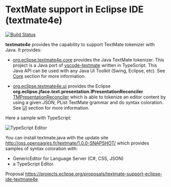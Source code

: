 # TextMate support in Eclipse IDE (textmate4e)

[![Build Status](https://secure.travis-ci.org/angelozerr/textmate.java.png)](http://travis-ci.org/angelozerr/textmate.java)

**textmate4e** provides the capability to support TextMate tokenizer with Java. It provides:

 * [org.eclipse.textmate4e.core](https://github.com/angelozerr/textmate.java/tree/master/org.eclipse.textmate4e.core) provides the Java TextMate tokenizer. This project is a Java port of [vscode-textmate](https://github.com/Microsoft/vscode-textmate) written in TypeScript. This Java API can be used with any Java UI Toolkit (Swing, Eclipse, etc). See [Core](https://github.com/angelozerr/textmate.java/wiki/Core) section for more information.

 * [org.eclipse.textmate4e.ui](https://github.com/angelozerr/textmate.java/tree/master/org.eclipse.textmate4e.ui) provides the Eclipse **org.eclipse.jface.text.presentation.IPresentationReconciler** [TMPresentationReconciler](https://github.com/angelozerr/textmate.java/blob/master/org.eclipse.textmate4e.ui/src/main/java/org/eclipse/textmate4e/ui/text/TMPresentationReconciler.java) which is able to tokenize an editor content by using a given JSON, PList TextMate grammar and do syntax coloration. See [UI](https://github.com/angelozerr/textmate.java/wiki/UI) section for more information.

Here a sample with TypeScript:

![TypeScript Editor](https://github.com/angelozerr/textmate.java/wiki/images/TypeScriptEditor.png)

You can install textmate.java with the update site http://oss.opensagres.fr/textmate/1.0.0-SNAPSHOT/
which provides samples of syntax coloration with:

 * GenericEditor for Language Server (C#, CSS, JSON)
 * a TypeScript Editor.
 
Proposal https://projects.eclipse.org/proposals/textmate-support-eclipse-ide-textmate4e